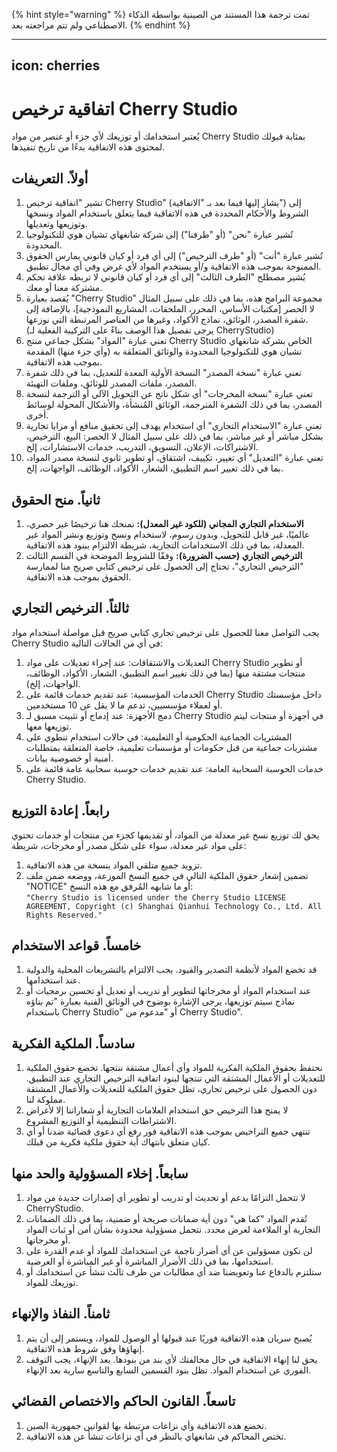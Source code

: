 
{% hint style="warning" %}
تمت ترجمة هذا المستند من الصينية بواسطة الذكاء الاصطناعي ولم تتم مراجعته بعد.
{% endhint %}

---
icon: cherries
---

# اتفاقية ترخيص Cherry Studio

يُعتبر استخدامك أو توزيعك لأي جزء أو عنصر من مواد Cherry Studio بمثابة قبولك لمحتوى هذه الاتفاقية بدءًا من تاريخ تنفيذها.

## أولاً. التعريفات

1. تشير "اتفاقية ترخيص Cherry Studio" (يشار إليها فيما بعد بـ "الاتفاقية") إلى الشروط والأحكام المحددة في هذه الاتفاقية فيما يتعلق باستخدام المواد ونسخها وتوزيعها وتعديلها.
2. تُشير عبارة "نحن" (أو "طرفنا") إلى شركة شانغهاي تشيان هوي للتكنولوجيا المحدودة.
3. تُشير عبارة "أنت" (أو "طرف الترخيص") إلى أي فرد أو كيان قانوني يمارس الحقوق الممنوحة بموجب هذه الاتفاقية و/أو يستخدم المواد لأي غرض وفي أي مجال تطبيق.
4. يُشير مصطلح "الطرف الثالث" إلى أي فرد أو كيان قانوني لا تربطه علاقة تحكم مشتركة معنا أو معك.
5. يُقصد بعبارة "Cherry Studio" مجموعة البرامج هذه، بما في ذلك على سبيل المثال لا الحصر [مكتبات الأساس، المحرر، الملحقات، المشاريع النموذجية]، بالإضافة إلى شفرة المصدر، الوثائق، نماذج الأكواد، وغيرها من العناصر المرتبطة التي نوزعها. (يرجى تفصيل هذا الوصف بناءً على التركيبة الفعلية لـ CherryStudio)
6. تعني عبارة "المواد" بشكل جماعي منتج Cherry Studio الخاص بشركة شانغهاي تشيان هوي للتكنولوجيا المحدودة والوثائق المتعلقة به (وأي جزء منها) المقدمة بموجب هذه الاتفاقية.
7. تعني عبارة "نسخة المصدر" النسخة الأولية المعدة للتعديل، بما في ذلك شفرة المصدر، ملفات المصدر للوثائق، وملفات التهيئة.
8. تعني عبارة "نسخة المخرجات" أي شكل ناتج عن التحويل الآلي أو الترجمة لنسخة المصدر، بما في ذلك الشفرة المترجمة، الوثائق المُنشأة، والأشكال المحولة لوسائط أخرى.
9. تعني عبارة "الاستخدام التجاري" أي استخدام يهدف إلى تحقيق منافع أو مزايا تجارية بشكل مباشر أو غير مباشر، بما في ذلك على سبيل المثال لا الحصر: البيع، الترخيص، الاشتراكات، الإعلان، التسويق، التدريب، خدمات الاستشارات، إلخ.
10. تعني عبارة "التعديل" أي تغيير، تكييف، اشتقاق، أو تطوير ثانوي لنسخة مصدر المواد، بما في ذلك تغيير اسم التطبيق، الشعار، الأكواد، الوظائف، الواجهات، إلخ.

## ثانياً. منح الحقوق

1. **الاستخدام التجاري المجاني (للكود غير المعدل):** نمنحك هنا ترخيصًا غير حصري، عالميًا، غير قابل للتحويل، وبدون رسوم، لاستخدام ونسخ وتوزيع ونشر المواد غير المعدلة، بما في ذلك الاستخدامات التجارية، شريطة الالتزام ببنود هذه الاتفاقية.
2. **الترخيص التجاري (حسب الضرورة):** وفقًا للشروط الموضحة في القسم الثالث "الترخيص التجاري"، تحتاج إلى الحصول على ترخيص كتابي صريح منا لممارسة الحقوق بموجب هذه الاتفاقية.

## ثالثاً. الترخيص التجاري

يجب التواصل معنا للحصول على ترخيص تجاري كتابي صريح قبل مواصلة استخدام مواد Cherry Studio في أي من الحالات التالية:

1. التعديلات والاشتقاقات: عند إجراء تعديلات على مواد Cherry Studio أو تطوير منتجات مشتقة منها (بما في ذلك تغيير اسم التطبيق، الشعار، الأكواد، الوظائف، الواجهات، إلخ).
2. الخدمات المؤسسية: عند تقديم خدمات قائمة على Cherry Studio داخل مؤسستك أو لعملاء مؤسسيين، تدعم ما لا يقل عن 10 مستخدمين.
3. دمج الأجهزة: عند إدماج أو تثبيت مسبق لـ Cherry Studio في أجهزة أو منتجات ليتم توزيعها معها.
4. المشتريات الجماعية الحكومية أو التعليمية: في حالات استخدام تنطوي على مشتريات جماعية من قبل حكومات أو مؤسسات تعليمية، خاصة المتعلقة بمتطلبات أمنية أو خصوصية بيانات.
5. خدمات الحوسبة السحابية العامة: عند تقديم خدمات حوسبة سحابية عامة قائمة على Cherry Studio.

## رابعاً. إعادة التوزيع

يحق لك توزيع نسخ غير معدلة من المواد، أو تقديمها كجزء من منتجات أو خدمات تحتوي على مواد غير معدلة، سواء على شكل مصدر أو مخرجات، شريطة:

1. تزويد جميع متلقي المواد بنسخة من هذه الاتفاقية.
2. تضمين إشعار حقوق الملكية التالي في جميع النسخ الموزعة، ووضعه ضمن ملف "NOTICE" أو ما شابهه المُرفق مع هذه النسخ:  
`"Cherry Studio is licensed under the Cherry Studio LICENSE AGREEMENT, Copyright (c) Shanghai Qianhui Technology Co., Ltd. All Rights Reserved."`

## خامساً. قواعد الاستخدام

1. قد تخضع المواد لأنظمة التصدير والقيود. يجب الالتزام بالتشريعات المحلية والدولية عند استخدامها.
2. عند استخدام المواد أو مخرجاتها لتطوير أو تدريب أو تعديل أو تحسين برمجيات أو نماذج سيتم توزيعها، يرجى الإشارة بوضوح في الوثائق الفنية بعبارة "تم بناؤه باستخدام Cherry Studio" أو "مدعوم من Cherry Studio".

## سادساً. الملكية الفكرية

1. نحتفظ بحقوق الملكية الفكرية للمواد وأي أعمال مشتقة ننتجها. تخضع حقوق الملكية للتعديلات أو الأعمال المشتقة التي تنتجها لبنود اتفاقية الترخيص التجاري عند التطبيق. دون الحصول على ترخيص تجاري، تظل حقوق الملكية للتعديلات والأعمال المشتقة مملوكة لنا.
2. لا يمنح هذا الترخيص حق استخدام العلامات التجارية أو شعاراتنا إلا لأغراض الاشتراطات التنظيمية أو التوزيع المشروع.
3. تنتهي جميع التراخيص بموجب هذه الاتفاقية فور رفع أي دعوى قضائية ضدنا أو أي كيان متعلق بانتهاك أية حقوق ملكية فكرية من قبلك.

## سابعاً. إخلاء المسؤولية والحد منها

1. لا تتحمل التزامًا بدعم أو تحديث أو تدريب أو تطوير أي إصدارات جديدة من مواد CherryStudio.
2. تُقدم المواد "كما هي" دون أية ضمانات صريحة أو ضمنية، بما في ذلك الضمانات التجارية أو الملاءمة لغرض محدد. نتحمل مسؤولية محدودة بشأن أمن أو ثبات المواد أو مخرجاتها.
3. لن نكون مسؤولين عن أي أضرار ناجمة عن استخدامك للمواد أو عدم القدرة على استخدامها، بما في ذلك الأضرار المباشرة أو غير المباشرة أو العرضية.
4. ستلتزم بالدفاع عنا وتعويضنا ضد أي مطالبات من طرف ثالث تنشأ عن استخدامك أو توزيعك للمواد.

## ثامناً. النفاذ والإنهاء

1. يُصبح سريان هذه الاتفاقية فوريًا عند قبولها أو الوصول للمواد، ويستمر إلى أن يتم إنهاؤها وفق شروط هذه الاتفاقية.
2. يحق لنا إنهاء الاتفاقية في حال مخالفتك لأي بند من بنودها. بعد الإنهاء، يجب التوقف الفوري عن استخدام المواد. تظل بنود القسمين السابع والتاسع سارية بعد الإنهاء.

## تاسعاً. القانون الحاكم والاختصاص القضائي

1. تخضع هذه الاتفاقية وأي نزاعات مرتبطة بها لقوانين جمهورية الصين.
2. تختص المحاكم في شانغهاي بالنظر في أي نزاعات تنشأ عن هذه الاتفاقية.